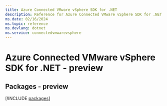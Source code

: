 ```yaml
---
title: Azure Connected VMware vSphere SDK for .NET
description: Reference for Azure Connected VMware vSphere SDK for .NET
ms.date: 02/16/2024
ms.topic: reference
ms.devlang: dotnet
ms.service: connectedvmwarevsphere
---
```

# Azure Connected VMware vSphere SDK for .NET - preview
## Packages - preview
[!INCLUDE [packages](connected-vmware-vsphere-index.md)]